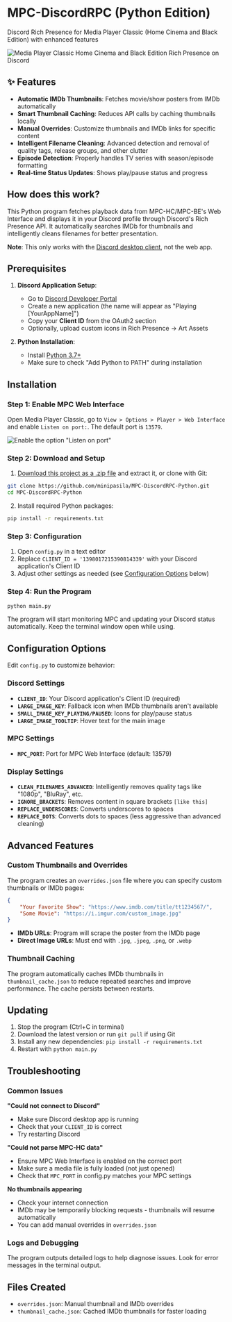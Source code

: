 # MPC-DiscordRPC (Python Edition)
Discord Rich Presence for Media Player Classic (Home Cinema and Black Edition) with enhanced features

![Media Player Classic Home Cinema and Black Edition Rich Presence on Discord](https://i.imgur.com/QAAJZgL.png)

## ✨ Features

- **Automatic IMDb Thumbnails**: Fetches movie/show posters from IMDb automatically
- **Smart Thumbnail Caching**: Reduces API calls by caching thumbnails locally
- **Manual Overrides**: Customize thumbnails and IMDb links for specific content
- **Intelligent Filename Cleaning**: Advanced detection and removal of quality tags, release groups, and other clutter
- **Episode Detection**: Properly handles TV series with season/episode formatting
- **Real-time Status Updates**: Shows play/pause status and progress

## How does this work?

This Python program fetches playback data from MPC-HC/MPC-BE's Web Interface and displays it in your Discord profile through Discord's Rich Presence API. It automatically searches IMDb for thumbnails and intelligently cleans filenames for better presentation.

**Note**: This only works with the [Discord desktop client](https://discordapp.com/download), not the web app.

## Prerequisites

1. **Discord Application Setup**:
   - Go to [Discord Developer Portal](https://discord.com/developers/applications)
   - Create a new application (the name will appear as "Playing [YourAppName]")
   - Copy your **Client ID** from the OAuth2 section
   - Optionally, upload custom icons in Rich Presence → Art Assets

2. **Python Installation**:
   - Install [Python 3.7+](https://www.python.org/downloads/)
   - Make sure to check "Add Python to PATH" during installation

## Installation

### Step 1: Enable MPC Web Interface

Open Media Player Classic, go to `View > Options > Player > Web Interface` and enable `Listen on port:`. The default port is `13579`.

![Enable the option "Listen on port"](https://cdn.discordapp.com/attachments/416273308540207116/428748994307424256/unknown.png)

### Step 2: Download and Setup

1. [Download this project as a .zip file](https://github.com/minipasila/MPC-DiscordRPC-Python/archive/main.zip) and extract it, or clone with Git:

```bash
git clone https://github.com/minipasila/MPC-DiscordRPC-Python.git
cd MPC-DiscordRPC-Python
```

2. Install required Python packages:

```bash
pip install -r requirements.txt
```

### Step 3: Configuration

1. Open `config.py` in a text editor
2. Replace `CLIENT_ID = '1398017215390814339'` with your Discord application's Client ID
3. Adjust other settings as needed (see [Configuration Options](#configuration-options) below)

### Step 4: Run the Program

```bash
python main.py
```

The program will start monitoring MPC and updating your Discord status automatically. Keep the terminal window open while using.

## Configuration Options

Edit `config.py` to customize behavior:

### Discord Settings
- **`CLIENT_ID`**: Your Discord application's Client ID (required)
- **`LARGE_IMAGE_KEY`**: Fallback icon when IMDb thumbnails aren't available
- **`SMALL_IMAGE_KEY_PLAYING/PAUSED`**: Icons for play/pause status
- **`LARGE_IMAGE_TOOLTIP`**: Hover text for the main image

### MPC Settings
- **`MPC_PORT`**: Port for MPC Web Interface (default: 13579)

### Display Settings
- **`CLEAN_FILENAMES_ADVANCED`**: Intelligently removes quality tags like "1080p", "BluRay", etc.
- **`IGNORE_BRACKETS`**: Removes content in square brackets `[like this]`
- **`REPLACE_UNDERSCORES`**: Converts underscores to spaces
- **`REPLACE_DOTS`**: Converts dots to spaces (less aggressive than advanced cleaning)

## Advanced Features

### Custom Thumbnails and Overrides

The program creates an `overrides.json` file where you can specify custom thumbnails or IMDb pages:

```json
{
    "Your Favorite Show": "https://www.imdb.com/title/tt1234567/",
    "Some Movie": "https://i.imgur.com/custom_image.jpg"
}
```

- **IMDb URLs**: Program will scrape the poster from the IMDb page
- **Direct Image URLs**: Must end with `.jpg`, `.jpeg`, `.png`, or `.webp`

### Thumbnail Caching

The program automatically caches IMDb thumbnails in `thumbnail_cache.json` to reduce repeated searches and improve performance. The cache persists between restarts.

## Updating

1. Stop the program (Ctrl+C in terminal)
2. Download the latest version or run `git pull` if using Git
3. Install any new dependencies: `pip install -r requirements.txt`
4. Restart with `python main.py`

## Troubleshooting

### Common Issues

**"Could not connect to Discord"**
- Make sure Discord desktop app is running
- Check that your `CLIENT_ID` is correct
- Try restarting Discord

**"Could not parse MPC-HC data"**
- Ensure MPC Web Interface is enabled on the correct port
- Make sure a media file is fully loaded (not just opened)
- Check that `MPC_PORT` in config.py matches your MPC settings

**No thumbnails appearing**
- Check your internet connection
- IMDb may be temporarily blocking requests - thumbnails will resume automatically
- You can add manual overrides in `overrides.json`

### Logs and Debugging

The program outputs detailed logs to help diagnose issues. Look for error messages in the terminal output.

## Files Created

- `overrides.json`: Manual thumbnail and IMDb overrides
- `thumbnail_cache.json`: Cached IMDb thumbnails for faster loading